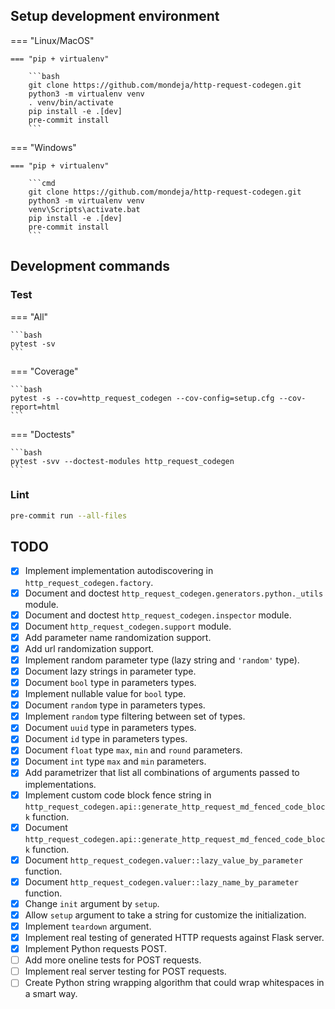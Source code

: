 
## Setup development environment


=== "Linux/MacOS"

    === "pip + virtualenv"

        ```bash
        git clone https://github.com/mondeja/http-request-codegen.git
        python3 -m virtualenv venv
        . venv/bin/activate
        pip install -e .[dev]
        pre-commit install
        ```

=== "Windows"

    === "pip + virtualenv"

        ```cmd
        git clone https://github.com/mondeja/http-request-codegen.git
        python3 -m virtualenv venv
        venv\Scripts\activate.bat
        pip install -e .[dev]
        pre-commit install
        ```

## Development commands

### Test

=== "All"

    ```bash
    pytest -sv
    ```

=== "Coverage"

    ```bash
    pytest -s --cov=http_request_codegen --cov-config=setup.cfg --cov-report=html
    ```

=== "Doctests"

    ```bash
    pytest -svv --doctest-modules http_request_codegen
    ```

### Lint

```bash
pre-commit run --all-files
```

## TODO

- [x] Implement implementation autodiscovering in
 `http_request_codegen.factory`.
- [x] Document and doctest `http_request_codegen.generators.python._utils`
 module.
- [x] Document and doctest `http_request_codegen.inspector` module.
- [x] Document `http_request_codegen.support` module.
- [x] Add parameter name randomization support.
- [x] Add url randomization support.
- [x] Implement random parameter type (lazy string and `'random'` type).
- [x] Document lazy strings in parameter type.
- [x] Document ``bool`` type in parameters types.
- [x] Implement nullable value for ``bool`` type.
- [x] Document ``random`` type in parameters types.
- [x] Implement ``random`` type filtering between set of types.
- [x] Document ``uuid`` type in parameters types.
- [x] Document ``id`` type in parameters types.
- [x] Document ``float`` type ``max``, ``min`` and ``round`` parameters.
- [x] Document ``int`` type ``max`` and ``min`` parameters.
- [x] Add parametrizer that list all combinations of arguments passed to
 implementations.
- [x] Implement custom code block fence string in
 `http_request_codegen.api::generate_http_request_md_fenced_code_block` function.
- [x] Document `http_request_codegen.api::generate_http_request_md_fenced_code_block`
 function.
- [x] Document `http_request_codegen.valuer::lazy_value_by_parameter` function.
- [x] Document `http_request_codegen.valuer::lazy_name_by_parameter` function.
- [x] Change `init` argument by `setup`.
- [x] Allow `setup` argument to take a string for customize the initialization.
- [x] Implement `teardown` argument.
- [x] Implement real testing of generated HTTP requests against Flask server.
- [x] Implement Python requests POST.
- [ ] Add more oneline tests for POST requests.
- [ ] Implement real server testing for POST requests.
- [ ] Create Python string wrapping algorithm that could wrap whitespaces in a
 smart way.
